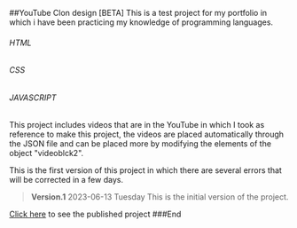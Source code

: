 ##YouTube Clon design [BETA]
This is a test project for my portfolio in which i have been practicing my knowledge of programming languages. 

###### HTML
###### CSS
###### JAVASCRIPT

This project includes videos that are in the YouTube in which I took as reference to make this project, the videos are placed automatically through the JSON file and can be placed more by modifying the elements of the object "videoblck2".

This is the first version of this project in which there are several errors that will be corrected in a few days.

> **Version.1** 2023-06-13 Tuesday
This is the initial version of the project.

[Click here](https://wilfridol.github.io/YouTube-clone-design/ "Click here") to see the published project
###End
